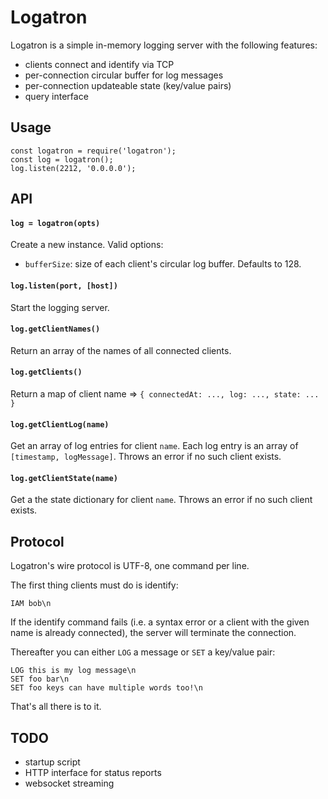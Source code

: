 # Logatron

Logatron is a simple in-memory logging server with the following features:

  - clients connect and identify via TCP
  - per-connection circular buffer for log messages
  - per-connection updateable state (key/value pairs)
  - query interface

## Usage

    const logatron = require('logatron');
    const log = logatron();
    log.listen(2212, '0.0.0.0');

## API

#### `log = logatron(opts)`

Create a new instance. Valid options:

  * `bufferSize`: size of each client's circular log buffer. Defaults to 128.

#### `log.listen(port, [host])`

Start the logging server.

#### `log.getClientNames()`

Return an array of the names of all connected clients.

#### `log.getClients()`

Return a map of client name => `{ connectedAt: ..., log: ..., state: ... }`

#### `log.getClientLog(name)`

Get an array of log entries for client `name`. Each log entry is an array of `[timestamp, logMessage]`. Throws an error if no such client exists.

#### `log.getClientState(name)`

Get a the state dictionary for client `name`. Throws an error if no such client exists.

## Protocol

Logatron's wire protocol is UTF-8, one command per line.

The first thing clients must do is identify:

    IAM bob\n

If the identify command fails (i.e. a syntax error or a client with the given name is already connected), the server will terminate the connection.

Thereafter you can either `LOG` a message or `SET` a key/value pair:

    LOG this is my log message\n
    SET foo bar\n
    SET foo keys can have multiple words too!\n

That's all there is to it.

## TODO

  * startup script
  * HTTP interface for status reports
  * websocket streaming